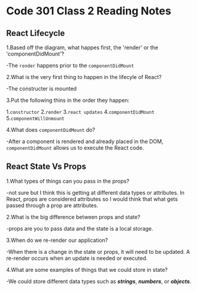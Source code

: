 # Code 301 Class 2 Reading Notes

## React Lifecycle

1.Based off the diagram, what happes first, the 'render' or the 'componentDidMount'?

  -The `render` happens prior to the `componentDidMount`

2.What is the very first thing to happen in the lifecyle of React?

  -The constructer is mounted

3.Put the following thins in the order they happen:

  1.`constructor`
  2.`render`
  3.`react updates`
  4.`componentDidMount`
  5.`componentWillUnmount`

4.What does `componentDidMount` do?

  -After a component is rendered and already placed in the DOM, `componentDidMount` allows us to execute the React code.

## React State Vs Props

1.What types of things can you pass in the props?

  -not sure but I think this is getting at different data types or attributes. In React, props are considered attributes so I would think that what gets passed through a prop are attributes.

2.What is the big difference between props and state?

  -props are you to pass data and the state is a local storage.

3.When do we re-render our application?

  -When there is a change in the state or props, it will need to be updated. A re-render occurs when an update is needed or executed.

4.What are some examples of things that we could store in state?

  -We could store different data types such as ***strings***, ***numbers***, or ***objects***.
